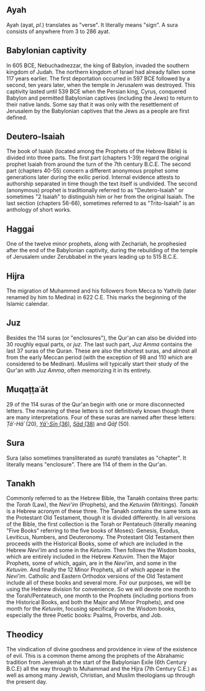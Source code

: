 ## Ayah

Ayah \(ayat, _pl_.\) translates as "verse". It literally means "sign". A sura consists of anywhere from 3 to 286 ayat.

## Babylonian captivity

In 605 BCE, Nebuchadnezzar, the king of Babylon, invaded the southern kingdom of Judah. The northern kingdom of Israel had already fallen some 117 years earlier. The first deportation occurred in 597 BCE followed by a second, ten years later, when the temple in Jerusalem was destroyed. This captivity lasted until 539 BCE when the Persian king, Cyrus, conquered Babylon and permitted Babylonian captives \(including the Jews\) to return to their native lands. Some say that it was only with the resettlement of Jerusalem by the Babylonian captives that the Jews as a people are first defined.

## Deutero-Isaiah

The book of Isaiah \(located among the Prophets of the Hebrew Bible\) is divided into three parts. The first part \(chapters 1-39\) regard the original prophet Isaiah from around the turn of the 7th century B.C.E. The second part \(chapters 40-55\) concern a different anonymous prophet some generations later during the exilic period. Internal evidence attests to authorship separated in time though the text itself is undivided. The second \(anonymous\) prophet is traditionally referred to as "Deutero-Isaiah" or sometimes "2 Isaiah" to distinguish him or her from the original Isaiah. The last section \(chapters 56-66\), sometimes referred to as "Trito-Isaiah" is an anthology of short works.

## Haggai

One of the twelve minor prophets, along with Zechariah, he prophesied after the end of the Babylonian captivity, during the rebuilding of the temple of Jerusalem under Zerubbabel in the years leading up to 515 B.C.E.

## Hijra

The migration of Muhammed and his followers from Mecca to Yathrib \(later renamed by him to Medina\) in 622 C.E. This marks the beginning of the Islamic calendar.

## Juz

Besides the 114 suras \(or "enclosures"\), the Qur'an can also be divided into 30 roughly equal parts, or _juz_. The last such part, _Juz Amma_ contains the last 37 suras of the Quran. These are also the shortest suras, and almost all from the early Meccan period \(with the exception of 98 and 110 which are considered to be Medinan\). Muslims will typically start their study of the Qur'an with _Juz Amma_, often memorizing it in its entirety.

## Muqaṭṭaʿāt

29 of the 114 suras of the Qur'an begin with one or more disconnected letters. The meaning of these letters is not definitively known though there are many interpretations. Four of these suras are named after these letters: _Ṭāʾ-Hāʾ_ \(20\), [_Yāʾ-Sīn_ \(36\)](/quran/week-4-suras-36-67-32/sura-36.md), [_Ṣād_ \(38\)](/quran/week-3-suras-19-38/sura-38.md) and _Qāf_ \(50\).

## Sura

Sura \(also sometimes transliterated as _surah_\) translates as "chapter". It literally means "enclosure". There are 114 of them in the Qur'an.

## Tanakh

Commonly referred to as the Hebrew Bible, the Tanakh contains three parts: the _Torah_ \(Law\), the _Nevi'im_ \(Prophets\), and the _Ketuvim_ \(Writings\). _Tanakh_ is a Hebrew acronym of these three. The Tanakh contains the same texts as the Protestant Old Testament, though it is divided differently. In all versions of the Bible, the first collection is the Torah or Pentateuch \(literally meaning "Five Books" referring to the five books of Moses\): Genesis, Exodus, Leviticus, Numbers, and Deuteronomy. The Protestant Old Testament then proceeds with the Historical Books, some of which are included in the Hebrew _Nevi'im_ and some in the _Ketuvim_. Then follows the Wisdom books, which are entirely included in the Hebrew _Ketuvim_. Then the Major Prophets, some of which, again, are in the _Nevi'im_, and some in the _Ketuvim_. And finally the 12 Minor Prophets, all of which appear in the _Nevi'im_. Catholic and Eastern Orthodox versions of the Old Testament include all of these books and several more. For our purposes, we will be using the Hebrew division for convenience. So we will devote one month to the Torah/Pentateuch, one month to the Prophets \(including portions from the Historical Books, and both the Major and Minor Prophets\), and one month for the _Ketuvim_, focusing specifically on the Wisdom books, especially the three Poetic books: Psalms, Proverbs, and Job.

## Theodicy

The vindication of divine goodness and providence in view of the existence of evil. This is a common theme among the prophets of the Abrahamic tradition from Jeremiah at the start of the Babylonian Exile \(6th Century B.C.E\) all the way through to Muhammad and the Hijra \(7th Century C.E.\) as well as among many Jewish, Christian, and Muslim theologians up through the present day.

